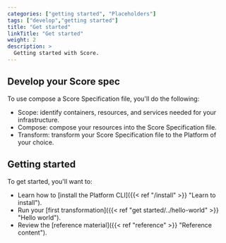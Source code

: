 ```yaml
---
categories: ["getting started", "Placeholders"]
tags: ["develop","getting started"]
title: "Get started"
linkTitle: "Get started"
weight: 2
description: >
  Getting started with Score.
---
```


## Develop your Score spec

To use compose a Score Specification file, you'll do the following:

- Scope: identify containers, resources, and services needed for your infrastructure.
- Compose: compose your resources into the Score Specification file.
- Transform: transform your Score Specification file to the Platform of your choice.

## Getting started

To get started, you'll want to:

- Learn how to [install the Platform CLI]({{< ref "/install" >}} "Learn to install").
- Run your [first transformation]({{< ref "get started/../hello-world" >}} "Hello world").
- Review the [reference material]({{< ref "reference" >}} "Reference content").
